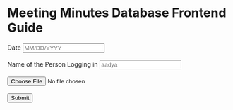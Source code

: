# Meeting Minutes Database Frontend Guide

 <form>
        <label for="date">Date</label>
        <input type="text" id="date" placeholder="MM/DD/YYYY"/>
        <br>
        <br>
        <label for="person_who_logged">Name of the Person Logging in</label>
        <input type="person_who_logged" id="person_who_logged" placeholder="aadya"/>
        <br>   
        <br>    
        <input type="file" id="myFile" name="filename">
        <br>
        <br>
        <button onclick="minutes()">Submit</button>

</form>

<h3 id="submitted"></h3>


<script>

    function minutes(){
        document.getElementById("submitted").innerHTML = "Input Submitted Successfully!";
    }

</script>
